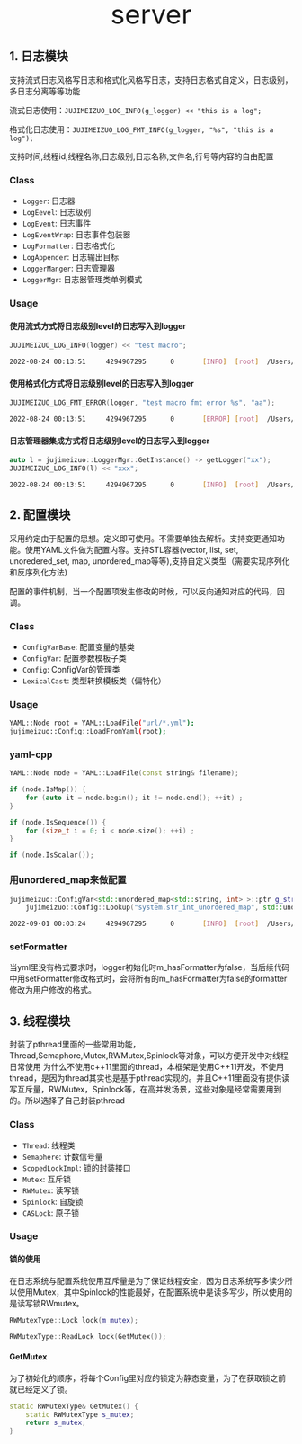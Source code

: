 <div align='center' >
	<font size='70'>server</font>
</div>

## 1. 日志模块

支持流式日志风格写日志和格式化风格写日志，支持日志格式自定义，日志级别，多日志分离等等功能

流式日志使用：`JUJIMEIZUO_LOG_INFO(g_logger) << "this is a log";`

格式化日志使用：`JUJIMEIZUO_LOG_FMT_INFO(g_logger, "%s", "this is a log"); `

支持时间,线程id,线程名称,日志级别,日志名称,文件名,行号等内容的自由配置

### Class

- `Logger`: 日志器
- `LogEevel`: 日志级别
- `LogEvent`: 日志事件
- `LogEventWrap`: 日志事件包装器
- `LogFormatter`: 日志格式化
- `LogAppender`: 日志输出目标
- `LoggerManger`: 日志管理器
- `LoggerMgr`: 日志器管理类单例模式

### Usage

#### 使用流式方式将日志级别level的日志写入到logger

```C++
JUJIMEIZUO_LOG_INFO(logger) << "test macro";
```

```bash
2022-08-24 00:13:51     4294967295      0       [INFO]  [root]  /Users/fengzetao/Desktop/WebServer/tests/test.cc:24     test macro
```

#### 使用格式化方式将日志级别level的日志写入到logger
```C++
JUJIMEIZUO_LOG_FMT_ERROR(logger, "test macro fmt error %s", "aa");
```

```bash
2022-08-24 00:13:51     4294967295      0       [ERROR] [root]  /Users/fengzetao/Desktop/WebServer/tests/test.cc:27     test macro fmt error aa
```

#### 日志管理器集成方式将日志级别level的日志写入到logger
```C++
auto l = jujimeizuo::LoggerMgr::GetInstance() -> getLogger("xx");
JUJIMEIZUO_LOG_INFO(l) << "xxx";
```

```bash
2022-08-24 00:13:51     4294967295      0       [INFO]  [root]  /Users/fengzetao/Desktop/WebServer/tests/test.cc:30     xxx
```

## 2. 配置模块

采用约定由于配置的思想。定义即可使用。不需要单独去解析。支持变更通知功能。使用YAML文件做为配置内容。支持STL容器(vector, list, set, unoredered_set, map, unordered_map等等),支持自定义类型（需要实现序列化和反序列化方法)

配置的事件机制，当一个配置项发生修改的时候，可以反向通知对应的代码，回调。

### Class
- `ConfigVarBase`: 配置变量的基类
- `ConfigVar`: 配置参数模板子类
- `Config`: ConfigVar的管理类
- `LexicalCast`: 类型转换模板类（偏特化）

### Usage

```bash
YAML::Node root = YAML::LoadFile("url/*.yml");
jujimeizuo::Config::LoadFromYaml(root);
```

### yaml-cpp

```c++
YAML::Node node = YAML::LoadFile(const string& filename);

if (node.IsMap()) {
	for (auto it = node.begin(); it != node.end(); ++it) ;
}

if (node.IsSequence()) {
	for (size_t i = 0; i < node.size(); ++i) ;
}

if (node.IsScalar());

```

### 用unordered_map来做配置

```C++
jujimeizuo::ConfigVar<std::unordered_map<std::string, int> >::ptr g_str_int_unordered_map_value_config =
	jujimeizuo::Config::Lookup("system.str_int_unordered_map", std::unordered_map<std::string, int>{{"k", 2}}, "system str int unordered_map");
```

```bash
2022-09-01 00:03:24     4294967295      0       [INFO]  [root]  /Users/fengzetao/Desktop/WebServer/tests/test_config.cc:142     after str_int_unordered_map: {k2 - 20}
```

### setFormatter
当yml里没有格式要求时，logger初始化时m_hasFormatter为false，当后续代码中用setFormatter修改格式时，会将所有的m_hasFormatter为false的formatter修改为用户修改的格式。

## 3. 线程模块

封装了pthread里面的一些常用功能，Thread,Semaphore,Mutex,RWMutex,Spinlock等对象，可以方便开发中对线程日常使用
为什么不使用c++11里面的thread，本框架是使用C++11开发，不使用thread，是因为thread其实也是基于pthread实现的。并且C++11里面没有提供读写互斥量，RWMutex，Spinlock等，在高并发场景，这些对象是经常需要用到的。所以选择了自己封装pthread

### Class

- `Thread`: 线程类
- `Semaphere`: 计数信号量
- `ScopedLockImpl`: 锁的封装接口
- `Mutex`: 互斥锁
- `RWMutex`: 读写锁
- `Spinlock`: 自旋锁
- `CASLock`: 原子锁

### Usage

#### 锁的使用

在日志系统与配置系统使用互斥量是为了保证线程安全，因为日志系统写多读少所以使用Mutex，其中Spinlock的性能最好，在配置系统中是读多写少，所以使用的是读写锁RWmutex。

```C++
RWMutexType::Lock lock(m_mutex);
```

```C++
RWMutexType::ReadLock lock(GetMutex());
```

#### GetMutex

为了初始化的顺序，将每个Config里对应的锁定为静态变量，为了在获取锁之前就已经定义了锁。

```C++
static RWMutexType& GetMutex() {
    static RWMutexType s_mutex;
    return s_mutex;
}
```